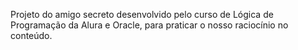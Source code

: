Projeto do amigo secreto desenvolvido pelo curso de Lógica de Programação da Alura e Oracle, para praticar o nosso raciocínio no conteúdo.
